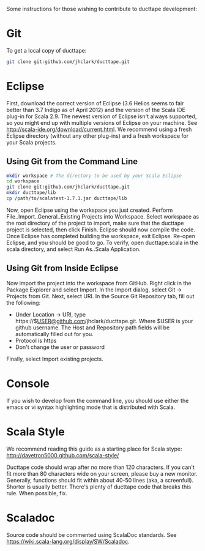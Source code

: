 Some instructions for those wishing to contribute to ducttape development:

Git
===

To get a local copy of ducttape:

```bash
git clone git:github.com/jhclark/ducttape.git
```

Eclipse
=======

First, download the correct version of Eclipse (3.6 Helios seems to fair better than 3.7 Indigo as of April 2012) and the version of the Scala IDE plug-in for Scala 2.9. The newest version of Eclipse isn't always supported, so you might end up with multiple versions of Eclipse on your machine. See http://scala-ide.org/download/current.html. We recommend using a fresh Eclipse directory (without any other plug-ins) and a fresh workspace for your Scala projects.

Using Git from the Command Line
-------------------------------

```bash
mkdir workspace # The directory to be used by your Scala Eclipse
cd workspace
git clone git:github.com/jhclark/ducttape.git
mkdir ducttape/lib
cp /path/to/scalatest-1.7.1.jar ducttape/lib
```

Now, open Eclipse using the workspace you just created.
Perform File..Import..General..Existing Projects into Workspace.
Select workspace as the root directory of the project to import, make sure that the ducttape project is selected, then click Finish.
Eclipse should now compile the code. Once Eclipse has completed building the workspace, exit Eclipse.
Re-open Eclipse, and you should be good to go. To verify, open ducttape.scala in the scala directory, and select Run As..Scala Application.

Using Git from Inside Eclipse
-----------------------------

Now import the project into the workspace from GitHub. Right click in the Package Explorer and select Import. In the Import dialog, select Git -> Projects from Git. Next, select URI. In the Source Git Repository tab, fill out the following:

* Under Location -> URI, type https://$USER@github.com/jhclark/ducttape.git. Where $USER is your github username.  The Host and Repository path fields will be automatically filled out for you.
* Protocol is https 
* Don't change the user or password

Finally, select Import existing projects.


Console
=======

If you wish to develop from the command line, you should use either the emacs or vi syntax highlighting mode that is distributed with Scala.


Scala Style
===========

We recommend reading this guide as a starting place for Scala stype: http://davetron5000.github.com/scala-style/

Ducttape code should wrap after no more than 120 characters. If you can't fit more than 80 characters wide on your screen,
please buy a new monitor. Generally, functions should fit within about 40-50 lines (aka, a screenfull). Shorter is usually better.
There's plenty of ducttape code that breaks this rule. When possible, fix.


Scaladoc
========

Source code should be commented using ScalaDoc standards. See https://wiki.scala-lang.org/display/SW/Scaladoc.